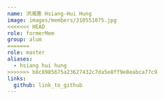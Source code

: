 ```yaml
---
name: 洪湘惠 Hsiang-Hui Hung 
image: images/members/310551075.jpg 
<<<<<<< HEAD
role: formerMem
group: alum
=======
role: master
aliases:
  - hsiang hui hung
>>>>>>> b8c8985675a23627432c7da5e8ff9e8eabca77c9
links:
  github: link_to_github 
---
```

